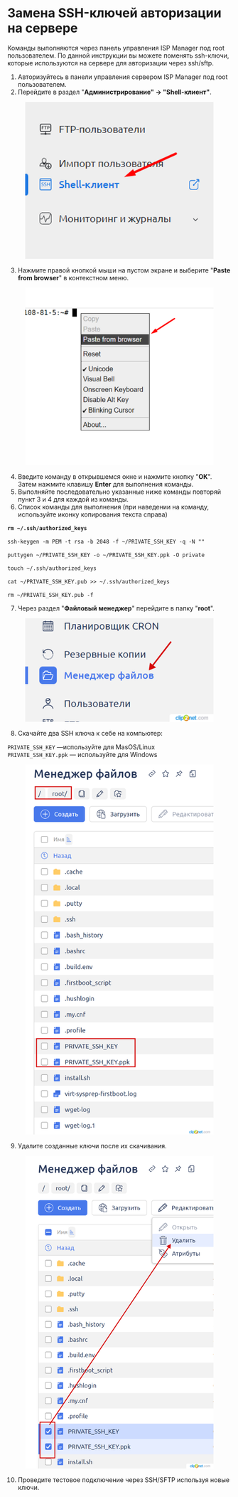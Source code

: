# Замена SSH-ключей авторизации на сервере

Команды выполняются через панель управления ISP Manager под root пользователем. По данной инструкции вы можете поменять ssh-ключи, которые используются на сервере для авторизации через ssh/sftp.

1. Авторизуйтесь в панели управления сервером ISP Manager под root пользователем.
2. Перейдите в раздел "**Администрирование" -> "Shell-клиент"**.

<figure><img src="../../../.gitbook/assets/spaces_m9kqZXsNykrN6VyxxXBO_uploads_3rinLIMnpcghlMNMVkFk_изображение.webp" alt=""><figcaption></figcaption></figure>

3. Нажмите правой кнопкой мыши на пустом экране и выберите "**Paste from browser**" в контекстном меню.

<figure><img src="../../../.gitbook/assets/spaces_m9kqZXsNykrN6VyxxXBO_uploads_9M75rlvamo44ybnN49r0_изображение.webp" alt=""><figcaption></figcaption></figure>

4. Введите команду в открывшемся окне и нажмите кнопку "**ОК**". Затем нажмите клавишу **Enter** для выполнения команды.
5. Выполняйте последовательно указанные ниже команды повторяй пункт 3 и 4 для каждой из команды.
6. Список команды для выполнения (при наведении на команду, используйте иконку копирования текста справа)

<pre><code><strong>rm ~/.ssh/authorized_keys
</strong></code></pre>

```
ssh-keygen -m PEM -t rsa -b 2048 -f ~/PRIVATE_SSH_KEY -q -N ""
```

```
puttygen ~/PRIVATE_SSH_KEY -o ~/PRIVATE_SSH_KEY.ppk -O private
```

```
touch ~/.ssh/authorized_keys
```

```
cat ~/PRIVATE_SSH_KEY.pub >> ~/.ssh/authorized_keys
```

```
rm ~/PRIVATE_SSH_KEY.pub -f
```

7. Через раздел "**Файловый менеджер**" перейдите в папку "**root**".

<figure><img src="../../../.gitbook/assets/Clip2net_230629214730.png" alt=""><figcaption></figcaption></figure>

8. Скачайте два SSH ключа к себе на компьютер:

`PRIVATE_SSH_KEY` —используйте для MasOS/Linux\
`PRIVATE_SSH_KEY.ppk` — используйте для Windows

<figure><img src="../../../.gitbook/assets/Clip2net_230629214819.png" alt=""><figcaption></figcaption></figure>

9. Удалите созданные ключи после их скачивания.

<figure><img src="../../../.gitbook/assets/Clip2net_230629214845.png" alt=""><figcaption></figcaption></figure>

10. Проведите тестовое подключение через SSH/SFTP используя новые ключи.
